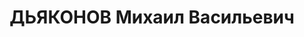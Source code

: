 ---
title: ДЬЯКОНОВ Михаил Васильевич
description: 'Род. в 1900, Горьковская обл., Кулебакский р-н, с. Большое Окулово,
  русский. Проживал: Кулебакский р-н, пос. Мордовщики. Токарь Мордовщиковского судомостового
  завода

  Арестован в 1937. Обв. по ст. 17-58-8, 58-11. Приговор: ВК ВС СССР – к 8 г. тюремн.
  закл., 5г. п/п. Осв. 08.06.46г. с закрепл. в Норильлаге'
---